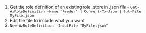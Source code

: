 1. Get the role definition of an existing role, store in .json file -  `Get-AzRoleDefinition -Name "Reader" | Convert-To-Json | Out-File MyFile.json`
1. Edit the file to include what you want
1. `New-AzRoleDefinition -InputFile "MyFile.json"`
